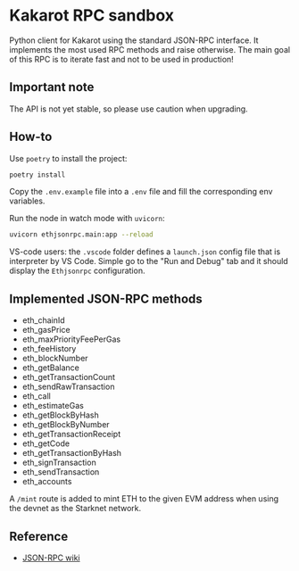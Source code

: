 # Kakarot RPC sandbox

Python client for Kakarot using the standard JSON-RPC interface. It implements the most used RPC methods and raise otherwise.
The main goal of this RPC is to iterate fast and not to be used in production!

## Important note

The API is not yet stable, so please use caution when upgrading.

## How-to

Use `poetry` to install the project:

```bash
poetry install
```

Copy the `.env.example` file into a `.env` file and fill the corresponding env variables.

Run the node in watch mode with `uvicorn`:

```bash
uvicorn ethjsonrpc.main:app --reload
```

VS-code users: the `.vscode` folder defines a `launch.json` config file that is interpreter by VS Code.
Simple go to the "Run and Debug" tab and it should display the `Ethjsonrpc` configuration.

## Implemented JSON-RPC methods

- eth_chainId
- eth_gasPrice
- eth_maxPriorityFeePerGas
- eth_feeHistory
- eth_blockNumber
- eth_getBalance
- eth_getTransactionCount
- eth_sendRawTransaction
- eth_call
- eth_estimateGas
- eth_getBlockByHash
- eth_getBlockByNumber
- eth_getTransactionReceipt
- eth_getCode
- eth_getTransactionByHash
- eth_signTransaction
- eth_sendTransaction
- eth_accounts

A `/mint` route is added to mint ETH to the given EVM address when using the devnet as the Starknet network.

## Reference

- [JSON-RPC wiki](https://github.com/ethereum/wiki/wiki/JSON-RPC)

